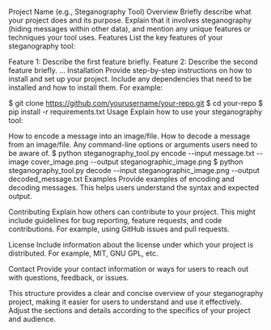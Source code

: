 Project Name (e.g., Steganography Tool)
Overview
Briefly describe what your project does and its purpose. Explain that it involves steganography (hiding messages within other data), and mention any unique features or techniques your tool uses.
Features
List the key features of your steganography tool:

Feature 1: Describe the first feature briefly.
Feature 2: Describe the second feature briefly.
...
Installation
Provide step-by-step instructions on how to install and set up your project. Include any dependencies that need to be installed and how to install them. For example:

$ git clone https://github.com/yourusername/your-repo.git
$ cd your-repo
$ pip install -r requirements.txt
Usage
Explain how to use your steganography tool:

How to encode a message into an image/file.
How to decode a message from an image/file.
Any command-line options or arguments users need to be aware of.
$ python steganography_tool.py encode --input message.txt --image cover_image.png --output steganographic_image.png
$ python steganography_tool.py decode --input steganographic_image.png --output decoded_message.txt
Examples
Provide examples of encoding and decoding messages. This helps users understand the syntax and expected output.

Contributing
Explain how others can contribute to your project. This might include guidelines for bug reporting, feature requests, and code contributions. For example, using GitHub issues and pull requests.

License
Include information about the license under which your project is distributed. For example, MIT, GNU GPL, etc.

Contact
Provide your contact information or ways for users to reach out with questions, feedback, or issues.

This structure provides a clear and concise overview of your steganography project, making it easier for users to understand and use it effectively. Adjust the sections and details according to the specifics of your project and audience.
